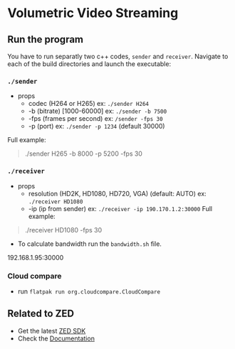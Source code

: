 # Volumetric Video Streaming

## Run the program
You have to run separatly two c++ codes, `sender` and `receiver`. Navigate to each of the build directories and launch the executable:

### `./sender`
* props
  * codec (H264 or H265) ex: `./sender H264`
  * -b (bitrate) [1000-60000] ex: `./sender -b 7500`
  * -fps (frames per second) ex: `/sender -fps 30`
  * -p (port) ex: `./sender -p 1234` (default 30000)

Full example:
> ./sender H265 -b 8000 -p 5200 -fps 30

### `./receiver`
* props
  * resolution (HD2K, HD1080, HD720, VGA) (default: AUTO) ex: `./receiver HD1080`
  * -ip (ip from sender) ex: `./receiver -ip 190.170.1.2:30000`
Full example:
> ./receiver HD1080 -fps 30

* To calculate bandwidth run the `bandwidth.sh` file.

192.168.1.95:30000

### Cloud compare
* run `flatpak run org.cloudcompare.CloudCompare`

## Related to ZED
 - Get the latest [ZED SDK](https://www.stereolabs.com/developers/release/)
 - Check the [Documentation](https://www.stereolabs.com/docs/)